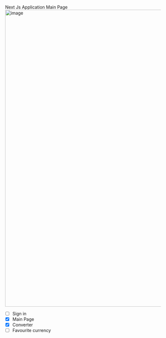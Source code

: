 Next Js Application
Main Page
<img width="960" alt="image" src="https://github.com/demchko/CurrencyConvertor/assets/79476755/e5bb296c-76eb-4076-b003-675d48b40e90">
- [ ] Sign in
- [X] Main Page
- [X] Converter 
- [ ] Favourite currency
